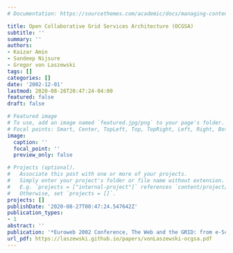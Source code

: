 ```yaml
---
# Documentation: https://sourcethemes.com/academic/docs/managing-content/

title: Open Collaborative Grid Services Architecture (OCGSA)
subtitle: ''
summary: ''
authors:
- Kaizar Amin
- Sandeep Nijsure
- Gregor von Laszewski
tags: []
categories: []
date: '2002-12-01'
lastmod: 2020-08-26T20:47:24-04:00
featured: false
draft: false

# Featured image
# To use, add an image named `featured.jpg/png` to your page's folder.
# Focal points: Smart, Center, TopLeft, Top, TopRight, Left, Right, BottomLeft, Bottom, BottomRight.
image:
  caption: ''
  focal_point: ''
  preview_only: false

# Projects (optional).
#   Associate this post with one or more of your projects.
#   Simply enter your project's folder or file name without extension.
#   E.g. `projects = ["internal-project"]` references `content/project/deep-learning/index.md`.
#   Otherwise, set `projects = []`.
projects: []
publishDate: '2020-08-27T00:47:24.547642Z'
publication_types:
- 1
abstract: ''
publication: '*Euroweb 2002 Conference, The Web and the GRID: from e-Science to e-Business*'
url_pdf: https://laszewski.github.io/papers/vonLaszewski-ocgsa.pdf
---
```

